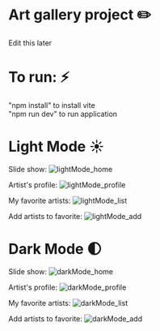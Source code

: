 # Art gallery project ✏️
Edit this later

# To run: ⚡

"npm install" to install vite  
"npm run dev" to run application

# Light Mode ☀️
Slide show: 
![lightMode_home](https://github.com/leafboo/art-gallery/assets/110758056/859a6379-3aec-409c-a9be-325617405432)

Artist's profile:
![lightMode_profile](https://github.com/leafboo/art-gallery/assets/110758056/c5d5c776-a25d-4f4d-8595-7b1d285d500f)

My favorite artists:
![lightMode_list](https://github.com/leafboo/art-gallery/assets/110758056/accafc2d-45b5-48f2-8511-913add29da56)

Add artists to favorite:
![lightMode_add](https://github.com/leafboo/art-gallery/assets/110758056/9b3dd943-c4d0-4045-9d9b-b064fa14abe0)

# Dark Mode 🌓
Slide show: 
![darkMode_home](https://github.com/leafboo/art-gallery/assets/110758056/d14fb46e-532c-476c-ac59-1e99433130ef)

Artist's profile:
![darkMode_profile](https://github.com/leafboo/art-gallery/assets/110758056/7c9c4332-9200-414e-a061-11a9a7dd88e8)

My favorite artists:
![darkMode_list](https://github.com/leafboo/art-gallery/assets/110758056/8b610ef7-1f7d-433e-ac9f-510407541927)

Add artists to favorite:
![darkMode_add](https://github.com/leafboo/art-gallery/assets/110758056/da7ac709-62ec-4486-9ed3-d92423068d16)

